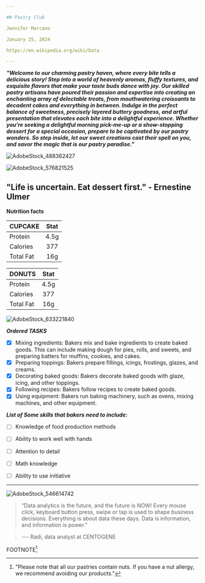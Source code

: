 ```yaml
---

## Pastry Club

Jennifer Marcano

January 25, 2024

https://en.wikipedia.org/wiki/Data

---
```

___"Welcome to our charming pastry haven, where every bite tells a delicious story! Step into a world of heavenly aromas, fluffy textures, and exquisite flavors that make your taste buds dance with joy. Our skilled pastry artisans have poured their passion and expertise into creating an enchanting array of delectable treats, from mouthwatering croissants to decadent cakes and everything in between. Indulge in the perfect balance of sweetness, precisely layered buttery goodness, and artful presentation that elevates each bite into a delightful experience. Whether you're seeking a delightful morning pick-me-up or a show-stopping dessert for a special occasion, prepare to be captivated by our pastry wonders. So step inside, let our sweet creations cast their spell on you, and savor the magic that is our pastry paradise."___



![AdobeStock_488362427](https://github.com/jmarcano101/data110/assets/157661277/7d45ad8f-9574-41f3-afaa-486531f214bc)



![AdobeStock_576821525](https://github.com/jmarcano101/data110/assets/157661277/68a1e372-0664-4d0e-879f-6fc7307a2a60)


## "Life is uncertain. Eat dessert first." - Ernestine Ulmer






__Nutrition facts__

| CUPCAKE           |   Stat  | 
| :---------------- | :------:| 
| Protein           |  4.5g  | 
| Calories          |  377  | 
| Total Fat         |  16g  | 



| DONUTS        |   Stat  | 
| :---------------- | :------:| 
| Protein           |  4.5g  | 
| Calories          |  377  | 
| Total Fat         |  16g  | 



![AdobeStock_633221840](https://github.com/jmarcano101/data110/assets/157661277/51aed0d1-e072-41a7-818f-8d3f8a3e79c1)








___Ordered TASKS___

- [x] Mixing ingredients: Bakers mix and bake ingredients to create baked goods. This can include making dough for pies, rolls, and sweets, and preparing batters for muffins, cookies, and cakes.
- [x] Preparing toppings: Bakers prepare fillings, icings, frostings, glazes, and creams.
- [x] Decorating baked goods: Bakers decorate baked goods with glaze, icing, and other toppings.
- [x] Following recipes: Bakers follow recipes to create baked goods.
- [x] Using equipment: Bakers run baking machinery, such as ovens, mixing machines, and other equipment.

___List of Some skills that bakers need to include:___
      
- [ ] Knowledge of food production methods
- [ ] Ability to work well with hands
- [ ] Attention to detail
- [ ] Math knowledge
- [ ] Ability to use initiative




------------


![AdobeStock_546614742](https://github.com/jmarcano101/data110/assets/157661277/92038e3d-436e-458a-b297-52c73e63fd1e)













> “Data analytics is the future, and the future is NOW! Every mouse click,
 keyboard button press, swipe or tap is used to shape business decisions.
 Everything is about data these days. Data is information, and information
 is power.”
>

> --- Radi, data analyst at CENTOGENE





FOOTNOTE[^1]
[^1]: "Please note that all our pastries contain nuts. If you have a nut allergy, we recommend avoiding our products."
